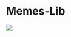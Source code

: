 # Memes-Lib

[![](https://jitpack.io/v/Sparsh011/memes-lib.svg)](https://jitpack.io/#Sparsh011/memes-lib)
